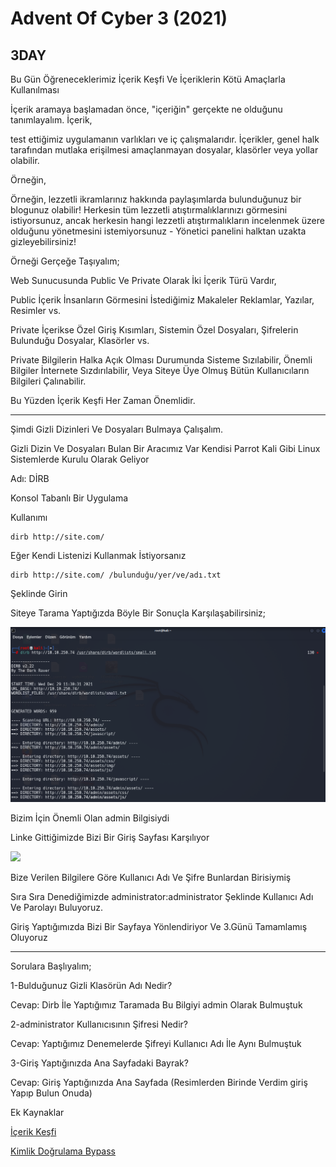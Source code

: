 # Advent Of Cyber 3 (2021)

## 3DAY

Bu Gün Öğreneceklerimiz İçerik Keşfi Ve İçeriklerin Kötü Amaçlarla Kullanılması


İçerik aramaya başlamadan önce, "içeriğin" gerçekte ne olduğunu tanımlayalım. İçerik,

test ettiğimiz uygulamanın varlıkları ve iç çalışmalarıdır.
İçerikler, genel halk tarafından mutlaka erişilmesi amaçlanmayan dosyalar, klasörler veya yollar olabilir.

Örneğin, 

Örneğin, lezzetli ikramlarınız hakkında paylaşımlarda bulunduğunuz bir blogunuz olabilir! Herkesin tüm lezzetli atıştırmalıklarınızı görmesini istiyorsunuz,
ancak herkesin hangi lezzetli atıştırmalıkların incelenmek üzere olduğunu yönetmesini istemiyorsunuz - Yönetici panelini halktan uzakta gizleyebilirsiniz!


Örneği Gerçeğe Taşıyalım;



Web Sunucusunda Public Ve Private Olarak İki İçerik Türü Vardır, 




Public İçerik İnsanların Görmesini İstediğimiz Makaleler Reklamlar, Yazılar, Resimler vs.

Private İçerikse Özel Giriş Kısımları, Sistemin Özel Dosyaları, Şifrelerin Bulunduğu Dosyalar, Klasörler vs.




Private Bilgilerin Halka Açık Olması Durumunda Sisteme Sızılabilir, Önemli Bilgiler İnternete Sızdırılabilir, Veya Siteye Üye Olmuş Bütün Kullanıcıların Bilgileri Çalınabilir.



Bu Yüzden İçerik Keşfi Her Zaman Önemlidir.



--------------------------------------------------------------------------------------------------------------


Şimdi Gizli Dizinleri Ve Dosyaları Bulmaya Çalışalım.


Gizli Dizin Ve Dosyaları Bulan Bir Aracımız Var Kendisi Parrot Kali Gibi Linux Sistemlerde Kurulu Olarak Geliyor



Adı: DİRB


Konsol Tabanlı Bir Uygulama 


Kullanımı

	dirb http://site.com/
	
Eğer Kendi Listenizi Kullanmak İstiyorsanız 

	dirb http://site.com/ /bulunduğu/yer/ve/adı.txt

Şeklinde Girin

Siteye Tarama Yaptığızda Böyle Bir Sonuçla Karşılaşabilirsiniz;

![](./img/DIRP.PNG)


Bizim İçin Önemli Olan admin Bilgisiydi

Linke Gittiğimizde Bizi Bir Giriş Sayfası Karşılıyor 

![](User-Pass.PNG)

Bize Verilen Bilgilere Göre Kullanıcı Adı Ve Şifre Bunlardan Birisiymiş


Sıra Sıra Denediğimizde administrator:administrator Şeklinde Kullanıcı Adı Ve Parolayı Buluyoruz.


Giriş Yaptığımızda Bizi Bir Sayfaya Yönlendiriyor Ve 3.Günü Tamamlamış Oluyoruz



--------------------------------------------------------------------------------------------------------




Sorulara Başlıyalım;




1-Bulduğunuz Gizli Klasörün Adı Nedir?


Cevap: Dirb İle Yaptığımız Taramada Bu Bilgiyi admin Olarak Bulmuştuk




2-administrator Kullanıcısının Şifresi Nedir?



Cevap: Yaptığımız Denemelerde Şifreyi Kullanıcı Adı İle Aynı Bulmuştuk




3-Giriş Yaptığınızda Ana Sayfadaki Bayrak?



Cevap: Giriş Yaptığınızda Ana Sayfada (Resimlerden Birinde Verdim giriş Yapıp Bulun Onuda)


Ek Kaynaklar


[İçerik Keşfi](https://tryhackme.com/jr/contentdiscovery)


[Kimlik Doğrulama Bypass](https://tryhackme.com/jr/authenticationbypass)
